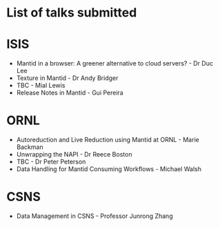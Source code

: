 List of talks submitted
=======================

ISIS
====
* Mantid in a browser: A greener alternative to cloud servers? - Dr Duc Lee
* Texture in Mantid - Dr Andy Bridger
* TBC - Mial Lewis
* Release Notes in Mantid - Gui Pereira

ORNL
====
*  Autoreduction and Live Reduction using Mantid at ORNL - Marie Backman
*  Unwrapping the NAPI - Dr Reece Boston
*  TBC - Dr Peter Peterson
*  Data Handling for Mantid Consuming Workflows - Michael Walsh

CSNS
====
* Data Management in CSNS - Professor Junrong Zhang
